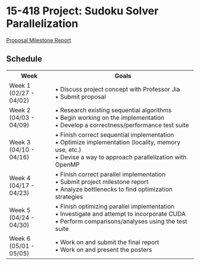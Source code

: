 # 15-418 Project: Sudoku Solver Parallelization 
<a href="https://amikhale.github.io/proposal"> Proposal </a>
<a href="https://amikhale.github.io/milestone"> Milestone Report </a>


<h2> Schedule </h2>
<table>
  <tr>
    <th>Week</th>
    <th>Goals</th>
  </tr>
  <tr>
    <td>Week 1<br>(02/27 - 04/02)</td>
    <td>•	Discuss project concept with Professor Jia<br>
        •	Submit proposal<br>
</td>
  </tr>
  <tr>
    <td>Week 2<br>(04/03 - 04/09)
</td>
    <td>•	Research existing sequential algorithms<br>
•	Begin working on the implementation<br>
•	Develop a correctness/performance test suite<br>
</td>
  </tr>
    <tr>
    <td>Week 3<br>(04/10 - 04/16)

</td>
    <td>•	Finish correct sequential implementation<br>
•	 Optimize implementation (locality, memory use, etc.)<br>
•	Devise a way to approach parallelization with OpenMP<br>

</td>
  </tr>
    <tr>
    <td>Week 4<br>(04/17 - 04/23)

</td>
    <td>•	Finish correct parallel implementation<br>
•	Submit project milestone report<br>
•	Analyze bottlenecks to find optimization strategies<br>

</td>
  </tr>
    <tr>
    <td>Week 5<br>(04/24 - 04/30)

</td>
    <td>•	Finish optimizing parallel implementation<br>
•	Investigate and attempt to incorporate CUDA<br>
•	Perform comparisons/analyses using the test suite<br>

</td>
  </tr>
    <tr>
    <td>Week 6<br>
(05/01 - 05/05)

</td>
    <td>•	Work on and submit the final report<br> 
•	Work on and present the posters<br>

</td>
  </tr>
</table> 
